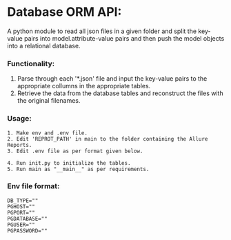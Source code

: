 # Database ORM API:

<p>
A python module to read all json files in a given folder and split the key-value pairs into model.attribute-value pairs and then push the model objects into a relational database.
</p>

### Functionality:

1. Parse through each '*.json' file and input the key-value pairs to the appropriate collumns in the appropriate tables.
2. Retrieve the data from the database tables and reconstruct the files with the original filenames.

### Usage:

```
1. Make env and .env file.
2. Edit 'REPROT_PATH' in main to the folder containing the Allure Reports.
3. Edit .env file as per format given below.

4. Run init.py to initialize the tables.
5. Run main as "__main__" as per requirements.
```


### Env file format:

```
DB_TYPE=""
PGHOST=""
PGPORT=""
PGDATABASE=""
PGUSER=""
PGPASSWORD=""
```

